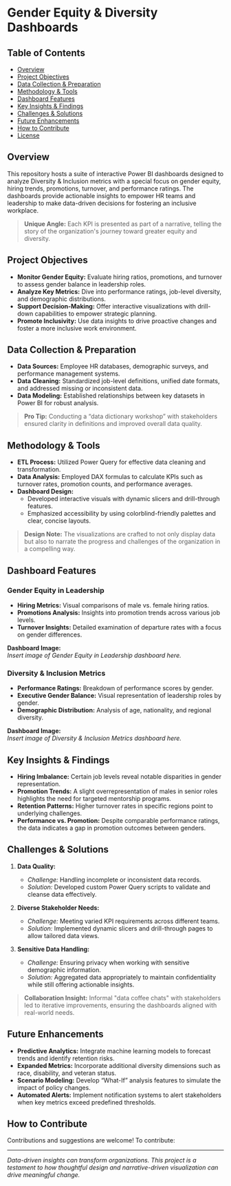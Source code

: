 # Gender Equity & Diversity Dashboards

## Table of Contents

- [Overview](#overview)
- [Project Objectives](#project-objectives)
- [Data Collection & Preparation](#data-collection--preparation)
- [Methodology & Tools](#methodology--tools)
- [Dashboard Features](#dashboard-features)
- [Key Insights & Findings](#key-insights--findings)
- [Challenges & Solutions](#challenges--solutions)
- [Future Enhancements](#future-enhancements)
- [How to Contribute](#how-to-contribute)
- [License](#license)

## Overview

This repository hosts a suite of interactive Power BI dashboards designed to analyze Diversity & Inclusion metrics with a special focus on gender equity, hiring trends, promotions, turnover, and performance ratings. The dashboards provide actionable insights to empower HR teams and leadership to make data-driven decisions for fostering an inclusive workplace.



> **Unique Angle:** Each KPI is presented as part of a narrative, telling the story of the organization's journey toward greater equity and diversity.

## Project Objectives

- **Monitor Gender Equity:** Evaluate hiring ratios, promotions, and turnover to assess gender balance in leadership roles.
- **Analyze Key Metrics:** Dive into performance ratings, job-level diversity, and demographic distributions.
- **Support Decision-Making:** Offer interactive visualizations with drill-down capabilities to empower strategic planning.
- **Promote Inclusivity:** Use data insights to drive proactive changes and foster a more inclusive work environment.

## Data Collection & Preparation

- **Data Sources:** Employee HR databases, demographic surveys, and performance management systems.
- **Data Cleaning:** Standardized job-level definitions, unified date formats, and addressed missing or inconsistent data.
- **Data Modeling:** Established relationships between key datasets in Power BI for robust analysis.

> **Pro Tip:** Conducting a “data dictionary workshop” with stakeholders ensured clarity in definitions and improved overall data quality.

## Methodology & Tools

- **ETL Process:** Utilized Power Query for effective data cleaning and transformation.
- **Data Analysis:** Employed DAX formulas to calculate KPIs such as turnover rates, promotion counts, and performance averages.
- **Dashboard Design:** 
  - Developed interactive visuals with dynamic slicers and drill-through features.
  - Emphasized accessibility by using colorblind-friendly palettes and clear, concise layouts.

> **Design Note:** The visualizations are crafted to not only display data but also to narrate the progress and challenges of the organization in a compelling way.

## Dashboard Features

### Gender Equity in Leadership

- **Hiring Metrics:** Visual comparisons of male vs. female hiring ratios.
- **Promotions Analysis:** Insights into promotion trends across various job levels.
- **Turnover Insights:** Detailed examination of departure rates with a focus on gender differences.

**Dashboard Image:**  
*Insert image of Gender Equity in Leadership dashboard here.*

### Diversity & Inclusion Metrics

- **Performance Ratings:** Breakdown of performance scores by gender.
- **Executive Gender Balance:** Visual representation of leadership roles by gender.
- **Demographic Distribution:** Analysis of age, nationality, and regional diversity.

**Dashboard Image:**  
*Insert image of Diversity & Inclusion Metrics dashboard here.*

## Key Insights & Findings

- **Hiring Imbalance:** Certain job levels reveal notable disparities in gender representation.
- **Promotion Trends:** A slight overrepresentation of males in senior roles highlights the need for targeted mentorship programs.
- **Retention Patterns:** Higher turnover rates in specific regions point to underlying challenges.
- **Performance vs. Promotion:** Despite comparable performance ratings, the data indicates a gap in promotion outcomes between genders.

## Challenges & Solutions

1. **Data Quality:**  
   - *Challenge:* Handling incomplete or inconsistent data records.  
   - *Solution:* Developed custom Power Query scripts to validate and cleanse data effectively.

2. **Diverse Stakeholder Needs:**  
   - *Challenge:* Meeting varied KPI requirements across different teams.  
   - *Solution:* Implemented dynamic slicers and drill-through pages to allow tailored data views.

3. **Sensitive Data Handling:**  
   - *Challenge:* Ensuring privacy when working with sensitive demographic information.  
   - *Solution:* Aggregated data appropriately to maintain confidentiality while still offering actionable insights.

> **Collaboration Insight:** Informal "data coffee chats" with stakeholders led to iterative improvements, ensuring the dashboards aligned with real-world needs.

## Future Enhancements

- **Predictive Analytics:** Integrate machine learning models to forecast trends and identify retention risks.
- **Expanded Metrics:** Incorporate additional diversity dimensions such as race, disability, and veteran status.
- **Scenario Modeling:** Develop “What-If” analysis features to simulate the impact of policy changes.
- **Automated Alerts:** Implement notification systems to alert stakeholders when key metrics exceed predefined thresholds.

## How to Contribute

Contributions and suggestions are welcome! To contribute:

---

*Data-driven insights can transform organizations. This project is a testament to how thoughtful design and narrative-driven visualization can drive meaningful change.*
